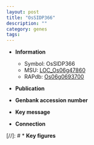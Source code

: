 ```yaml
---
layout: post
title: "OsSIDP366"
description: ""
category: genes
tags: 
---
```


* **Information**  
    + Symbol: OsSIDP366  
    + MSU: [LOC_Os06g47860](http://rice.uga.edu/cgi-bin/ORF_infopage.cgi?orf=LOC_Os06g47860)  
    + RAPdb: [Os06g0693700](http://rapdb.dna.affrc.go.jp/viewer/gbrowse_details/irgsp1?name=Os06g0693700)  

* **Publication**  

* **Genbank accession number**  

* **Key message**  

* **Connection**  

[//]: # * **Key figures**  


